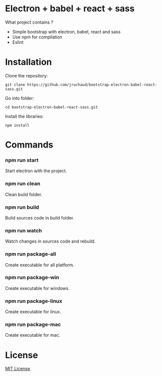 # Electron + babel + react + sass

What project contains ?
- Simple bootstrap with electron, babel, react and sass
- Use npm for compilation
- Eslint

Installation
============

Clone the repository:
```
git clone https://github.com/jruchaud/bootstrap-electron-babel-react-sass.git
```

Go into folder:
```
cd bootstrap-electron-babel-react-sass.git
```

Install the libraries:
```
npm install
```

Commands
========

### npm run start
Start electron with the project.

### npm run clean
Clean build folder.

### npm run build
Build sources code in build folder.

### npm run watch
Watch changes in sources code and rebuild.

### npm run package-all
Create executable for all platform.

### npm run package-win
Create executable for windows.

### npm run package-linux
Create executable for linux.

### npm run package-mac
Create executable for mac.

License
=======

[MIT License](LICENSE).
